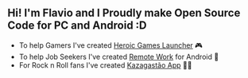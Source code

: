 ## Hi! I'm Flavio and I Proudly make Open Source Code for PC and Android :D
- To help Gamers I've created [Heroic Games Launcher](https://github.com/flavioislima/HeroicGamesLauncher) 🎮 
- To help Job Seekers I've created [Remote Work](https://play.google.com/store/apps/details?id=com.remotework) for Android 📱
- For Rock n Roll fans I've created [Kazagastão App](https://github.com/flavioislima/Kazagastao-App) 🤘🏽
